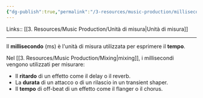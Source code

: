 ```yaml
---
{"dg-publish":true,"permalink":"/3-resources/music-production/millisecondi-ms/"}
---
```


Links:: [[3. Resources/Music Production/Unità di misura\|Unità di misura]]

---
Il **millisecondo** (ms) è l'unità di misura utilizzata per esprimere il **tempo**. 


Nel [[3. Resources/Music Production/Mixing\|mixing]], i millisecondi vengono utilizzati per misurare:

- Il **ritardo** di un effetto come il delay o il reverb.
- La **durata** di un attacco o di un rilascio in un transient shaper.
- Il **tempo** di off-beat di un effetto come il flanger o il chorus.


